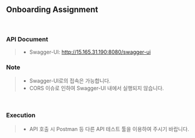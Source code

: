 ## Onboarding Assignment

<br/>

### API Document
> - Swagger-UI: http://15.165.31.190:8080/swagger-ui
### Note
> - Swagger-UI로의 접속은 가능합니다.
> - CORS 이슈로 인하여 Swagger-UI 내에서 실행되지 않습니다.

<br/>

### Execution
> - API 호출 시 Postman 등 다른 API 테스트 툴을 이용하여 주시기 바랍니다.
